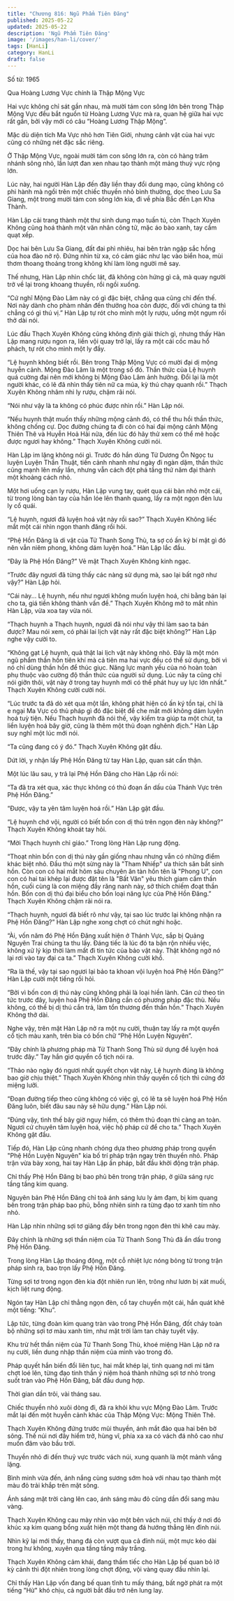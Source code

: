 ```yaml
---
title: "Chương 816: Ngũ Phẩm Tiên Đăng"
published: 2025-05-22
updated: 2025-05-22
description: 'Ngũ Phẩm Tiên Đăng'
image: '/images/han-li/cover/'
tags: [HanLi]
category: HanLi
draft: false
---
```


Số từ: 1965 












Qua Hoàng Lương Vực chính là Thập Mộng Vực

Hai vực không chỉ sát gần nhau, mà mười tám con sông lớn bên trong Thập Mộng Vực đều bắt nguồn từ Hoàng Lương Vực mà ra, quan hệ giữa hai vực rất gần, bởi vậy mới có câu “Hoàng Lương Thập Mộng”.

Mặc dù diện tích Ma Vực nhỏ hơn Tiên Giới, nhưng cảnh vật của hai vực cũng có những nét đặc sắc riêng.

Ở Thập Mộng Vực, ngoài mười tám con sông lớn ra, còn có hàng trăm nhánh sông nhỏ, lần lượt đan xen nhau tạo thành một mảng thuỷ vực rộng lớn.

Lúc này, hai người Hàn Lập đến đây liền thay đổi dung mạo, cũng không có phi hành mà ngồi trên một chiếc thuyền nhỏ bình thường, dọc theo Lưu Sa Giang, một trong mười tám con sông lớn kia, đi về phía Bắc đến Lạn Kha Thành.

Hàn Lập cải trang thành một thư sinh dung mạo tuấn tú, còn Thạch Xuyên Không cũng hoá thành một văn nhân công tử, mặc áo bào xanh, tay cầm quạt xếp.

Dọc hai bên Lưu Sa Giang, đất đai phì nhiêu, hai bên tràn ngập sắc hồng của hoa đào nở rộ. Đứng nhìn từ xa, có cảm giác như lạc vào biển hoa, mùi thơm thoang thoảng trong không khí làm lòng người mê say.

Thế nhưng, Hàn Lập nhìn chốc lát, đã không còn hứng gì cả, mà quay người trở về lại trong khoang thuyền, rồi ngồi xuống.

“Cứ nghĩ Mộng Đào Lâm này có gì đặc biệt, chẳng qua cũng chỉ đến thế. Nơi này dành cho phàm nhân đến thưởng hoa còn được, đối với chúng ta thì chẳng có gì thú vị.” Hàn Lập tự rót cho mình một ly rượu, uống một ngụm rồi thở dài nói.

Lúc đầu Thạch Xuyên Không cũng không định giải thích gì, nhưng thấy Hàn Lập mang rượu ngon ra, liền vội quay trở lại, lấy ra một cái cốc màu hổ phách, tự rót cho mình một ly đầy.

“Lệ huynh không biết rồi. Bên trong Thập Mộng Vực có mười đại dị mộng huyễn cảnh. Mộng Đào Lâm là một trong số đó. Thần thức của Lệ huynh quá cường đại nên mới không bị Mộng Đào Lâm ảnh hưởng. Đổi lại là một người khác, có lẽ đã nhìn thấy tiên nữ ca múa, kỳ thú chạy quanh rồi.” Thạch Xuyên Không nhâm nhi ly rượu, chậm rãi nói.

“Nói như vậy là ta không có phúc được nhìn rồi.” Hàn Lập nói.

“Nếu huynh thật muốn thấy những mộng cảnh đó, có thể thu hồi thần thức, không chống cự. Dọc đường chúng ta đi còn có hai đại mộng cảnh Mộng Thiên Thê và Huyễn Hoả Hải nửa, đến lúc đó hãy thử xem có thể mê hoặc được ngươi hay không.” Thạch Xuyên Không cười nói.

Hàn Lập im lặng không nói gì. Trước đó hắn dùng Tử Dương Ôn Ngọc tu luyện Luyện Thần Thuật, tiến cảnh nhanh như ngày đi ngàn dặm, thần thức cũng mạnh lên mấy lần, nhưng vẫn cách đột phá tầng thứ năm đại thành một khoảng cách nhỏ.

Một hơi uống cạn ly rượu, Hàn Lập vung tay, quét qua cái bàn nhỏ một cái, từ trong lòng bàn tay của hắn lóe lên thanh quang, lấy ra một ngọn đèn lưu ly cổ quái.

“Lệ huynh, ngươi đã luyện hoá vật này rồi sao?” Thạch Xuyên Không liếc mắt một cái nhìn ngọn thanh đăng rồi hỏi.

“Phệ Hồn Đăng là di vật của Tử Thanh Song Thù, ta sợ có ấn ký bí mật gì đó nên vẫn niêm phong, không dám luyện hoá.” Hàn Lập lắc đầu.

“Đây là Phệ Hồn Đăng?” Vẻ mặt Thạch Xuyên Không kinh ngạc.

“Trước đây ngươi đã từng thấy các nàng sử dụng mà, sao lại bất ngờ như vậy?” Hàn Lập hỏi.

“Cái này... Lệ huynh, nếu như ngươi không muốn luyện hoá, chi bằng bán lại cho ta, giá tiền không thành vấn đề.” Thạch Xuyên Không mở to mắt nhìn Hàn Lập, vừa xoa tay vừa nói.

“Thạch huynh a Thạch huynh, ngươi đã nói như vậy thì làm sao ta bán được? Mau nói xem, có phải lai lịch vật này rất đặc biệt không?” Hàn Lập nghe vậy cười to.

“Không gạt Lệ huynh, quả thật lai lịch vật này không nhỏ. Đây là một món ngũ phẩm thần hồn tiên khí mà cả tiên ma hai vực đều có thể sử dụng, bởi vì nó chỉ dùng thần hồn để thúc giục. Năng lực mạnh yếu của nó hoàn toàn phụ thuộc vào cường độ thần thức của người sử dụng. Lúc nãy ta cũng chỉ nói giỡn thôi, vật này ở trong tay huynh mới có thể phát huy uy lực lớn nhất.” Thạch Xuyên Không cười cười nói.

“Lúc trước ta đã dò xét qua một lần, không phát hiện có ấn ký tồn tại, chỉ là e ngại Ma Vực có thủ pháp gì đó đặc biệt để che mắt mới không dám luyện hoá tuỳ tiện. Nếu Thạch huynh đã nói thế, vậy kiểm tra giúp ta một chút, ta liền luyện hoá bây giờ, cũng là thêm một thủ đoạn nghênh địch.” Hàn Lập suy nghĩ một lúc mới nói.

“Ta cũng đang có ý đó.” Thạch Xuyên Không gật đầu.

Dứt lời, y nhận lấy Phệ Hồn Đăng từ tay Hàn Lập, quan sát cẩn thận.

Một lúc lâu sau, y trả lại Phệ Hồn Đăng cho Hàn Lập rồi nói:

“Ta đã tra xét qua, xác thực không có thủ đoạn ẩn dấu của Thánh Vực trên Phệ Hồn Đăng.”

“Được, vậy ta yên tâm luyện hoá rồi.” Hàn Lập gật đầu.

“Lệ huynh chớ vội, người có biết bốn con dị thú trên ngọn đèn này không?” Thạch Xuyên Không khoát tay hỏi.

“Mời Thạch huynh chỉ giáo.” Trong lòng Hàn Lập rung động.

“Thoạt nhìn bốn con dị thú này gần giống nhau nhưng vẫn có những điểm khác biệt nhỏ. Đầu thú một sừng này là "Tham Nhiếp" ưa thích săn bắt sinh hồn. Còn con có hai mắt hõm sâu chuyên ăn tàn hồn tên là "Phong U", con con có hai tai khép lại được đặt tên là "Bất Văn" yêu thích giam cấm thần hồn, cuối cùng là con miệng đầy răng nanh này, sở thích chiếm đoạt thần hồn. Bốn con dị thú đại biểu cho bốn loại năng lực của Phệ Hồn Đăng.” Thạch Xuyên Không chậm rãi nói ra.

“Thạch huynh, ngươi đã biết rõ như vậy, tại sao lúc trước lại không nhận ra Phệ Hồn Đăng?” Hàn Lập nghe xong chợt có chút nghi hoặc.

“Ài, vốn năm đó Phệ Hồn Đăng xuất hiện ở Thánh Vực, sắp bị Quảng Nguyên Trai chúng ta thu lấy. Đáng tiếc là lúc đó ta bận rộn nhiều việc, không xử lý kịp thời làm mất đi tin tức của bảo vật này. Thật không ngờ nó lại rơi vào tay đại ca ta.” Thạch Xuyên Không cười khổ.

“Ra là thế, vậy tại sao ngươi lại bảo ta khoan vội luyện hoá Phệ Hồn Đăng?” Hàn Lập cười một tiếng rồi hỏi.

“Bởi vì bốn con dị thú này cũng không phải là loại hiền lành. Căn cứ theo tin tức trước đây, luyện hoá Phệ Hồn Đăng cần có phương pháp đặc thù. Nếu không, có thể bị dị thú cắn trả, làm tổn thương đến thần hồn.” Thạch Xuyên Không thở dài.

Nghe vậy, trên mặt Hàn Lập nở ra một nụ cười, thuận tay lấy ra một quyển cổ tịch màu xanh, trên bìa có bốn chữ “Phệ Hồn Luyện Nguyên”.

“Đây chính là phương pháp mà Tử Thanh Song Thù sử dụng để luyện hoá trước đây.” Tay hắn giơ quyển cổ tịch nói ra.

“Thảo nào ngày đó ngươi nhất quyết chọn vật này, Lệ huynh đúng là không bao giờ chịu thiệt.” Thạch Xuyên Không nhìn thấy quyển cổ tịch thì cứng đờ miệng lưỡi.

“Đoạn đường tiếp theo cũng không có việc gì, có lẽ ta sẽ luyện hoá Phệ Hồn Đăng luôn, biết đâu sau này sẽ hữu dụng.” Hàn Lập nói.

“Đúng vậy, tình thế bây giờ nguy hiểm, có thêm thủ đoạn thì càng an toàn. Ngươi cứ chuyên tâm luyện hoá, việc hộ pháp cứ để cho ta.” Thạch Xuyên Không gật đầu.

Tiếp đó, Hàn Lập cũng nhanh chóng dựa theo phương pháp trong quyển "Phệ Hồn Luyện Nguyên" kia bố trí pháp trận ngay trên thuyền nhỏ. Pháp trận vừa bày xong, hai tay Hàn Lập ấn pháp, bắt đầu khởi động trận pháp.

Chỉ thấy Phệ Hồn Đăng bị bao phủ bên trong trận pháp, ở giữa sáng rực tầng tầng kim quang.

Nguyên bản Phệ Hồn Đăng chỉ toả ánh sáng lưu ly ảm đạm, bị kim quang bên trong trận pháp bao phủ, bỗng nhiên sinh ra từng đạo tơ xanh tím nho nhỏ.

Hàn Lập nhìn những sợi tơ giăng đầy bên trong ngọn đèn thì khẽ cau mày.

Đây chính là những sợi thần niệm của Tử Thanh Song Thù đã ẩn dấu trong Phệ Hồn Đăng.

Trong lòng Hàn Lập thoáng động, một cỗ nhiệt lực nóng bỏng từ trong trận pháp sinh ra, bao trọn lấy Phệ Hồn Đăng.

Từng sợi tơ trong ngọn đèn kia đột nhiên run lên, trông như lươn bị xát muối, kịch liệt rung động.

Ngón tay Hàn Lập chỉ thẳng ngọn đèn, cổ tay chuyển một cái, hắn quát khẽ một tiếng: ”Khu”.

Lập tức, từng đoàn kim quang tràn vào trong Phệ Hồn Đăng, đốt cháy toàn bộ những sợi tơ màu xanh tím, như mặt trời làm tan chảy tuyết vậy.

Khu trừ hết thần niệm của Tử Thanh Song Thù, khoé miệng Hàn Lập nở ra nụ cười, liền dung nhập thần niệm của mình vào trong đó.

Pháp quyết hắn biến đổi liên tục, hai mắt khép lại, tinh quang nơi mi tâm chợt loé lên, từng đạo tinh thần ý niệm hoá thành những sợi tơ nhỏ trong suốt tràn vào Phệ Hồn Đăng, bắt đầu dung hợp.

Thời gian dần trôi, vài tháng sau.

Chiếc thuyền nhỏ xuôi dòng đi, đã ra khỏi khu vực Mộng Đào Lâm. Trước mắt lại đến một huyễn cảnh khác của Thập Mộng Vực: Mộng Thiên Thê.

Thạch Xuyên Không đứng trước mũi thuyền, ánh mắt đảo qua hai bên bờ sông. Thế núi nơi đây hiểm trở, hùng vĩ, phía xa xa có vách đá nhô cao như muốn đâm vào bầu trời.

Thuyền nhỏ đi đến thuỷ vực trước vách núi, xung quanh là một mảnh vắng lặng.

Bình minh vừa đến, ánh nắng cùng sương sớm hoà với nhau tạo thành một màu đỏ trải khắp trên mặt sông.

Ánh sáng mặt trời càng lên cao, ánh sáng màu đỏ cũng dần đổi sang màu vàng.

Thạch Xuyên Không cau mày nhìn vào một bên vách núi, chỉ thấy ở nơi đó khúc xạ kim quang bổng xuất hiện một thang đá hướng thẳng lên đỉnh núi.

Nhìn kỹ lại mới thấy, thang đá còn vượt qua cả đỉnh núi, một mực kéo dài trong hư không, xuyên qua tầng tầng mây trắng.

Thạch Xuyên Không cảm khái, đang thầm tiếc cho Hàn Lập bế quan bỏ lỡ kỳ cảnh thì đột nhiên trong lòng chợt động, vội vàng quay đầu nhìn lại.

Chỉ thấy Hàn Lập vốn đang bế quan tĩnh tu mấy tháng, bất ngờ phát ra một tiếng "Hừ" khó chịu, cả người bắt đầu trở nên lung lay.

